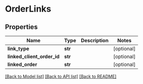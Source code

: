 # OrderLinks

## Properties
Name | Type | Description | Notes
------------ | ------------- | ------------- | -------------
**link_type** | **str** |  | [optional] 
**linked_client_order_id** | **str** |  | [optional] 
**linked_order** | **str** |  | [optional] 

[[Back to Model list]](../README.md#documentation-for-models) [[Back to API list]](../README.md#documentation-for-api-endpoints) [[Back to README]](../README.md)


